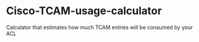 # Cisco-TCAM-usage-calculator
Calculator that estimates how much TCAM entries will be consumed by your ACL
